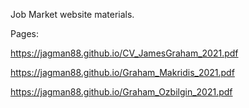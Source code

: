 Job Market website materials.

Pages:

https://jagman88.github.io/CV_JamesGraham_2021.pdf

https://jagman88.github.io/Graham_Makridis_2021.pdf

https://jagman88.github.io/Graham_Ozbilgin_2021.pdf

